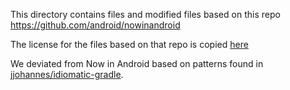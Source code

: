 This directory contains files and modified files based on this repo https://github.com/android/nowinandroid

The license for the files based on that repo is copied [here](LICENSE)

We deviated from Now in Android based on patterns found in
[jjohannes/idiomatic-gradle](https://github.com/jjohannes/idiomatic-gradle).
